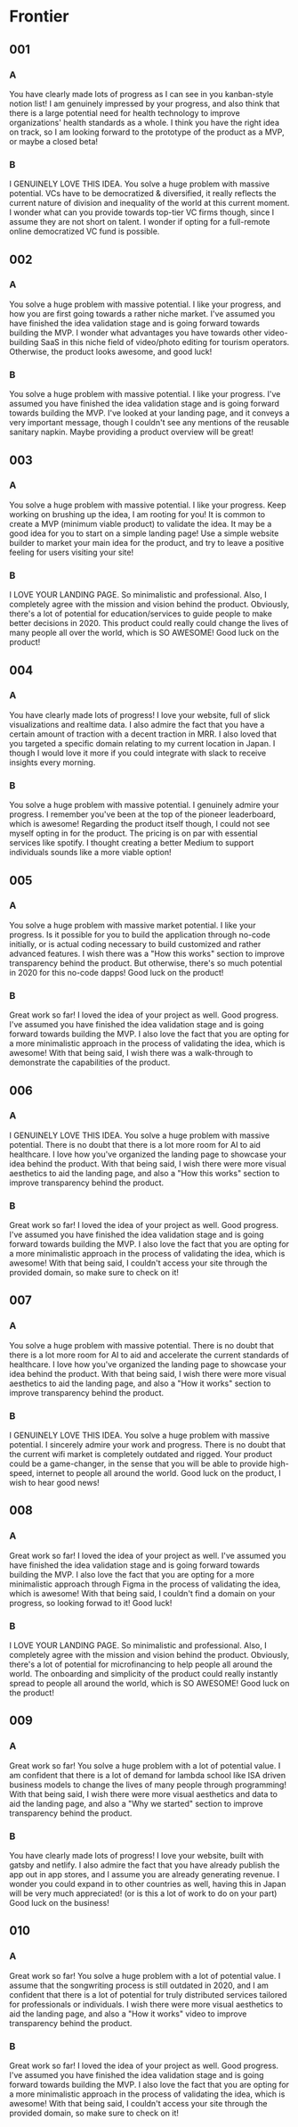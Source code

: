 # Frontier

## 001

### A

You have clearly made lots of progress as I can see in you kanban-style notion list! I am genuinely impressed by your progress, and also think that there is a large potential need for health technology to improve organizations' health standards as a whole. I think you have the right idea on track, so I am looking forward to the prototype of the product as a MVP, or maybe a closed beta!

### B

I GENUINELY LOVE THIS IDEA. You solve a huge problem with massive potential. VCs have to be democratized & diversified, it really reflects the current nature of division and inequality of the world at this current moment. I wonder what can you provide towards top-tier VC firms though, since I assume they are not short on talent. I wonder if opting for a full-remote online democratized VC fund is possible.

## 002

### A

You solve a huge problem with massive potential. I like your progress, and how you are first going towards a rather niche market. I've assumed you have finished the idea validation stage and is going forward towards building the MVP. I wonder what advantages you have towards other video-building SaaS in this niche field of video/photo editing for tourism operators. Otherwise, the product looks awesome, and good luck!

### B

You solve a huge problem with massive potential. I like your progress. I've assumed you have finished the idea validation stage and is going forward towards building the MVP. I've looked at your landing page, and it conveys a very important message, though I couldn't see any mentions of the reusable sanitary napkin. Maybe providing a product overview will be great!

## 003

### A

You solve a huge problem with massive potential. I like your progress. Keep working on brushing up the idea, I am rooting for you! It is common to create a MVP (minimum viable product) to validate the idea. It may be a good idea for you to start on a simple landing page! Use a simple website builder to market your main idea for the product, and try to leave a positive feeling for users visiting your site!

### B

I LOVE YOUR LANDING PAGE. So minimalistic and professional. Also, I completely agree with the mission and vision behind the product. Obviously, there's a lot of potential for education/services to guide people to make better decisions in 2020. This product could really could change the lives of many people all over the world, which is SO AWESOME! Good luck on the product!

## 004

### A

You have clearly made lots of progress! I love your website, full of slick visualizations and realtime data. I also admire the fact that you have a certain amount of traction with a decent traction in MRR. I also loved that you targeted a specific domain relating to my current location in Japan. I though I would love it more if you could integrate with slack to receive insights every morning.

### B

You solve a huge problem with massive potential. I genuinely admire your progress. I remember you've been at the top of the pioneer leaderboard, which is awesome! Regarding the product itself though, I could not see myself opting in for the product. The pricing is on par with essential services like spotify. I thought creating a better Medium to support individuals sounds like a more viable option!

## 005

### A

You solve a huge problem with massive market potential. I like your progress. Is it possible for you to build the application through no-code initially, or is actual coding necessary to build customized and rather advanced features. I wish there was a "How this works" section to improve transparency behind the product. But otherwise, there's so much potential in 2020 for this no-code dapps! Good luck on the product!

### B

Great work so far! I loved the idea of your project as well. Good progress. I've assumed you have finished the idea validation stage and is going forward towards building the MVP. I also love the fact that you are opting for a more minimalistic approach in the process of validating the idea, which is awesome! With that being said, I wish there was a walk-through to demonstrate the capabilities of the product.

## 006

### A

I GENUINELY LOVE THIS IDEA. You solve a huge problem with massive potential. There is no doubt that there is a lot more room for AI to aid healthcare. I love how you've organized the landing page to showcase your idea behind the product. With that being said, I wish there were more visual aesthetics to aid the landing page, and also a "How this works" section to improve transparency behind the product.

### B

Great work so far! I loved the idea of your project as well. Good progress. I've assumed you have finished the idea validation stage and is going forward towards building the MVP. I also love the fact that you are opting for a more minimalistic approach in the process of validating the idea, which is awesome! With that being said, I couldn't access your site through the provided domain, so make sure to check on it!

## 007

### A

You solve a huge problem with massive potential. There is no doubt that there is a lot more room for AI to aid and accelerate the current standards of healthcare. I love how you've organized the landing page to showcase your idea behind the product. With that being said, I wish there were more visual aesthetics to aid the landing page, and also a "How it works" section to improve transparency behind the product.

### B

I GENUINELY LOVE THIS IDEA. You solve a huge problem with massive potential. I sincerely admire your work and progress. There is no doubt that the current wifi market is completely outdated and rigged. Your product could be a game-changer, in the sense that you will be able to provide high-speed, internet to people all around the world. Good luck on the product, I wish to hear good news!

## 008

### A

Great work so far! I loved the idea of your project as well. I've assumed you have finished the idea validation stage and is going forward towards building the MVP. I also love the fact that you are opting for a more minimalistic approach through Figma in the process of validating the idea, which is awesome! With that being said, I couldn't find a domain on your progress, so looking forwad to it! Good luck!

### B

I LOVE YOUR LANDING PAGE. So minimalistic and professional. Also, I completely agree with the mission and vision behind the product. Obviously, there's a lot of potential for microfinancing to help people all around the world. The onboarding and simplicity of the product could really instantly spread to people all around the world, which is SO AWESOME! Good luck on the product!

## 009

### A

Great work so far! You solve a huge problem with a lot of potential value. I am confident that there is a lot of demand for lambda school like ISA driven business models to change the lives of many people through programming! With that being said, I wish there were more visual aesthetics and data to aid the landing page, and also a "Why we started" section to improve transparency behind the product.

### B

You have clearly made lots of progress! I love your website, built with gatsby and netlify. I also admire the fact that you have already publish the app out in app stores, and I assume you are already generating revenue. I wonder you could expand in to other countries as well, having this in Japan will be very much appreciated! (or is this a lot of work to do on your part) Good luck on the business!

## 010

### A

Great work so far! You solve a huge problem with a lot of potential value. I assume that the songwriting process is still outdated in 2020, and I am confident that there is a lot of potential for truly distributed services tailored for professionals or individuals. I wish there were more visual aesthetics to aid the landing page, and also a "How it works" video to improve transparency behind the product.

### B

Great work so far! I loved the idea of your project as well. Good progress. I've assumed you have finished the idea validation stage and is going forward towards building the MVP. I also love the fact that you are opting for a more minimalistic approach in the process of validating the idea, which is awesome! With that being said, I couldn't access your site through the provided domain, so make sure to check on it!
